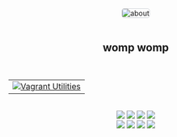 <div align="center">
  <img align="center" src="./imgs/gifdefinitivo.gif" alt="about" style="border: 1px solid #d1d5da; border-radius: 5px;"/>
</div>
<br>
<h2 align="center">womp womp</h2>
<br>
<table align="center">
  <tr>
    <td>
      <a href="https://github.com/akhos09/vagrant-utilities.git">
        <img src="https://github-readme-stats.vercel.app/api/pin/?username=akhos09&repo=vagrant-utilities&theme=gruvbox" alt="Vagrant Utilities" />
      </a>
    </td>
  </tr>
</table>

<br>
<div align="center">
  <img src="https://img.shields.io/badge/vagrant-%231563FF.svg?style=for-the-badge&logo=vagrant&logoColor=white" />
  <img src="https://img.shields.io/badge/python-3670A0?style=for-the-badge&logo=python&logoColor=ffdd54" />
  <img src="https://img.shields.io/badge/git-%23F05033.svg?style=for-the-badge&logo=git&logoColor=white" />
  <img src="https://img.shields.io/badge/grafana-%23F46800.svg?style=for-the-badge&logo=grafana&logoColor=white" />
  <br>
  <img src="https://img.shields.io/badge/linux-%23121011.svg?style=for-the-badge&logo=linux&logoColor=white" />
  <img src="https://img.shields.io/badge/ansible-%23121011.svg?style=for-the-badge&logo=ansible&logoColor=white" />
  <img src="https://img.shields.io/badge/github-%23121011.svg?style=for-the-badge&logo=github&logoColor=white" />
  <img src="https://img.shields.io/badge/bash-%23121011.svg?style=for-the-badge&logo=gnu-bash&logoColor=white" />
</div>
